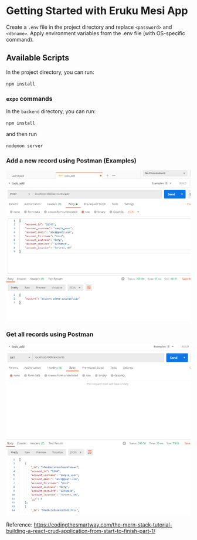 # Getting Started with Eruku Mesi App

Create a `.env` file in the project directory and replace `<password>` and `<dbname>`. Apply environment variables from the .env file (with OS-specific command). 

## Available Scripts

In the project directory, you can run:

`npm install`

### `expo` commands

In the `backend` directory, you can run:

`npm install`

and then run

`nodemon server`

### Add a new record using Postman (Examples)

![Alt text](assets/sample-postman.PNG?raw=true "Add a record")

### Get all records using Postman

![Alt text](assets/sample-postman2.PNG?raw=true "Add a record")

Reference: <https://codingthesmartway.com/the-mern-stack-tutorial-building-a-react-crud-application-from-start-to-finish-part-1/>
